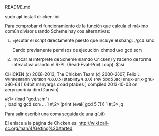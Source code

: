 README.md

sudo apt install chicken-bin

Para comprobar el funcionamiento de la función que calcula el 
máximo común divisor usando Scheme hay dos alternativas:

1) Ejecutar el script directamente puesto que incluye el sbang:
   ./gcd.smc
   
   Dando previamente permisos de ejecución: chmod u+x gcd.scm

2) Invocar al intérprete de Scheme (llamdo Chicken) y hacerlo de forma
   interactiva usando el REPL (Read-Eval-Print Loop):
   $csi

CHICKEN
(c) 2008-2013, The Chicken Team
(c) 2000-2007, Felix L. Winkelmann
Version 4.8.0.5 (stability/4.8.0) (rev 5bd53ac)
linux-unix-gnu-x86-64 [ 64bit manyargs dload ptables ]
compiled 2013-10-03 on aeryn.xorinia.dim (Darwin)

#;1> (load "gcd.scm")         
; loading gcd.scm ...
1
#;2> (print (eval( gcd 5 7)))
1
#;3> ,q

Para salir escribir una coma seguida de una q(uit)


El enlace a la página de Chicken es:
http://wiki.call-cc.org/man/4/Getting%20started

